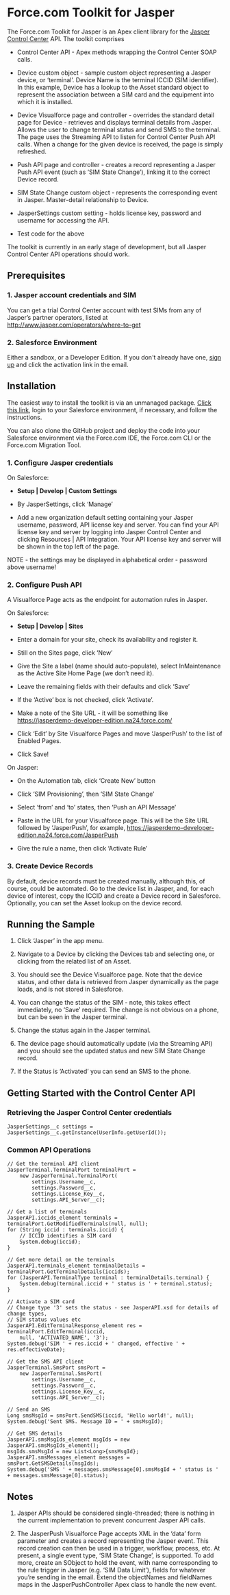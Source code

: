 Force.com Toolkit for Jasper
============================

The Force.com Toolkit for Jasper is an Apex client library for the [Jasper Control Center](http://www.jasper.com/iot-service-platform/control-center) API. The toolkit comprises

* Control Center API - Apex methods wrapping the Control Center SOAP calls.

* Device custom object - sample custom object representing a Jasper device, or ‘terminal’. Device Name is the terminal ICCID (SIM identifier). In this example, Device has a lookup to the Asset standard object to represent the association between a SIM card and the equipment into which it is installed.

* Device Visualforce page and controller - overrides the standard detail page for Device - retrieves and displays terminal details from Jasper. Allows the user to change terminal status and send SMS to the terminal. The page uses the Streaming API to listen for Control Center Push API calls. When a change for the given device is received, the page is simply refreshed.

* Push API page and controller - creates a record representing a Jasper Push API event (such as ‘SIM State Change’), linking it to the correct Device record.

* SIM State Change custom object - represents the corresponding event in Jasper. Master-detail relationship to Device.

* JasperSettings custom setting - holds license key, password and username for accessing the API.

* Test code for the above

The toolkit is currently in an early stage of development, but all Jasper Control Center API operations should work.

## Prerequisites

### 1. Jasper account credentials and SIM

You can get a trial Control Center account with test SIMs from any of Jasper’s partner operators, listed at http://www.jasper.com/operators/where-to-get

### 2. Salesforce Environment

Either a sandbox, or a Developer Edition. If you don't already have one, [sign up](http://developer.salesforce.com/signup) and click the activation link in the email.

## Installation

The easiest way to install the toolkit is via an unmanaged package. [Click this link](https://login.salesforce.com/packaging/installPackage.apexp?p0=04t1a0000001zB3), login to your Salesforce environment, if necessary, and follow the instructions.

You can also clone the GitHub project and deploy the code into your Salesforce environment via the Force.com IDE, the Force.com CLI or the Force.com Migration Tool.

### 1. Configure Jasper credentials

On Salesforce:

* **Setup | Develop | Custom Settings**

* By JasperSettings, click ‘Manage’

* Add a new organization default setting containing your Jasper username, password, API license key and server. You can find your API license key and server by logging into Jasper Control Center and clicking Resources | API Integration. Your API license key and server will be shown in the top left of the page.

NOTE - the settings may be displayed in alphabetical order - password above username!

### 2. Configure Push API

A Visualforce Page acts as the endpoint for automation rules in Jasper.

On Salesforce:

* **Setup | Develop | Sites**

* Enter a domain for your site, check its availability and register it.

* Still on the Sites page, click ‘New’

* Give the Site a label (name should auto-populate), select InMaintenance as the Active Site Home Page (we don’t need it).

* Leave the remaining fields with their defaults and click ‘Save’

* If the ‘Active’ box is not checked, click ‘Activate’.

* Make a note of the Site URL - it will be something like https://jasperdemo-developer-edition.na24.force.com/

* Click ‘Edit’ by Site Visualforce Pages and move ‘JasperPush’ to the list of Enabled Pages.

* Click Save!

On Jasper:

* On the Automation tab, click ‘Create New’ button

* Click ‘SIM Provisioning’, then ‘SIM State Change’

* Select ‘from’ and ‘to’ states, then ‘Push an API Message’

* Paste in the URL for your Visualforce page. This will be the Site URL followed by ‘JasperPush’, for example, https://jasperdemo-developer-edition.na24.force.com/JasperPush

* Give the rule a name, then click ‘Activate Rule’

### 3. Create Device Records

By default, device records must be created manually, although this, of course, could be automated. Go to the device list in Jasper, and, for each device of interest, copy the ICCID and create a Device record in Salesforce. Optionally, you can set the Asset lookup on the device record.

## Running the Sample

1. Click ‘Jasper’ in the app menu.

2. Navigate to a Device by clicking the Devices tab and selecting one, or clicking from the related list of an Asset.

3. You should see the Device Visualforce page. Note that the device status, and other data is retrieved from Jasper dynamically as the page loads, and is not stored in Salesforce.

4. You can change the status of the SIM - note, this takes effect immediately, no ‘Save’ required. The change is not obvious on a phone, but can be seen in the Jasper terminal.

5. Change the status again in the Jasper terminal.

6. The device page should automatically update (via the Streaming API) and you should see the updated status and new SIM State Change record.

7. If the Status is ‘Activated’ you can send an SMS to the phone.

## Getting Started with the Control Center API

### Retrieving the Jasper Control Center credentials

    JasperSettings__c settings = JasperSettings__c.getInstance(UserInfo.getUserId());

### Common API Operations

    // Get the terminal API client
    JasperTerminal.TerminalPort terminalPort = 
        new JasperTerminal.TerminalPort(
            settings.Username__c, 
            settings.Password__c, 
            settings.License_Key__c,
            settings.API_Server__c);

    // Get a list of terminals
    JasperAPI.iccids_element terminals = terminalPort.GetModifiedTerminals(null, null);
    for (String iccid : terminals.iccid) {
        // ICCID identifies a SIM card
        System.debug(iccid);
    }

    // Get more detail on the terminals
    JasperAPI.terminals_element terminalDetails = terminalPort.GetTerminalDetails(iccids);    
    for (JasperAPI.TerminalType terminal : terminalDetails.terminal) {
        System.debug(terminal.iccid + ' status is ' + terminal.status);
    }

    // Activate a SIM card
    // Change type '3' sets the status - see JasperAPI.xsd for details of change types,
    // SIM status values etc
    JasperAPI.EditTerminalResponse_element res = terminalPort.EditTerminal(iccid, 
        null, 'ACTIVATED_NAME', '3');
    System.debug('SIM ' + res.iccid + ' changed, effective ' + res.effectiveDate);

    // Get the SMS API client
    JasperTerminal.SmsPort smsPort = 
        new JasperTerminal.SmsPort(
            settings.Username__c, 
            settings.Password__c, 
            settings.License_Key__c,
            settings.API_Server__c);

    // Send an SMS
    Long smsMsgId = smsPort.SendSMS(iccid, 'Hello world!', null);
    System.debug('Sent SMS. Message ID = ' + smsMsgId);

    // Get SMS details
    JasperAPI.smsMsgIds_element msgIds = new JasperAPI.smsMsgIds_element();
    msgIds.smsMsgId = new List<Long>{smsMsgId};
    JasperAPI.smsMessages_element messages = smsPort.GetSMSDetails(msgIds);
    System.debug('SMS ' + messages.smsMessage[0].smsMsgId + ' status is ' + messages.smsMessage[0].status);

## Notes

1. Jasper APIs should be considered single-threaded; there is nothing in the current implementation to prevent concurrent Jasper API calls.

2. The JasperPush Visualforce Page accepts XML in the ‘data’ form parameter and creates a record representing the Jasper event. This record creation can then be used in a trigger, workflow, process, etc. At present, a single event type, ‘SIM State Change’, is supported. To add more, create an SObject to hold the event, with name corresponding to the rule trigger in Jasper (e.g. ‘SIM Data Limit’), fields for whatever you’re sending in the email. Extend the objectNames and fieldNames maps in the JasperPushController Apex class to handle the new event.